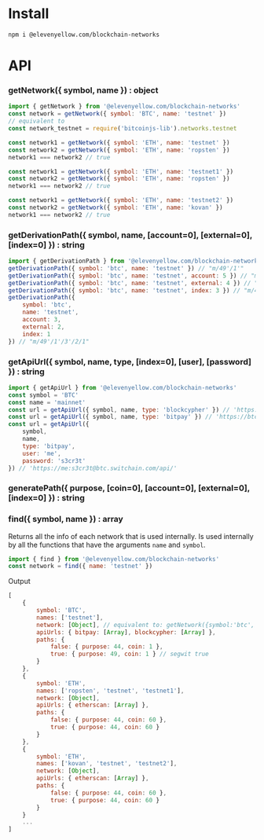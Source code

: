 # Install

```
npm i @elevenyellow.com/blockchain-networks
```

# API

### getNetwork({ symbol, name }) : object

```js
import { getNetwork } from '@elevenyellow.com/blockchain-networks'
const network = getNetwork({ symbol: 'BTC', name: 'testnet' })
// equivalent to
const network_testnet = require('bitcoinjs-lib').networks.testnet
```

```js
const network1 = getNetwork({ symbol: 'ETH', name: 'testnet' })
const network2 = getNetwork({ symbol: 'ETH', name: 'ropsten' })
network1 === network2 // true
```

```js
const network1 = getNetwork({ symbol: 'ETH', name: 'testnet1' })
const network2 = getNetwork({ symbol: 'ETH', name: 'ropsten' })
network1 === network2 // true
```

```js
const network1 = getNetwork({ symbol: 'ETH', name: 'testnet2' })
const network2 = getNetwork({ symbol: 'ETH', name: 'kovan' })
network1 === network2 // true
```

### getDerivationPath({ symbol, name, [account=0], [external=0], [index=0] }) : string

```js
import { getDerivationPath } from '@elevenyellow.com/blockchain-networks'
getDerivationPath({ symbol: 'btc', name: 'testnet' }) // "m/49'/1'"
getDerivationPath({ symbol: 'btc', name: 'testnet', account: 5 }) // "m/49'/1'/5'"
getDerivationPath({ symbol: 'btc', name: 'testnet', external: 4 }) // "m/49'/1'/0'/4"
getDerivationPath({ symbol: 'btc', name: 'testnet', index: 3 }) // "m/49'/1'/0'/0/3"
getDerivationPath({
    symbol: 'btc',
    name: 'testnet',
    account: 3,
    external: 2,
    index: 1
}) // "m/49'/1'/3'/2/1"
```

### getApiUrl({ symbol, name, type, [index=0], [user], [password] }) : string

```js
import { getApiUrl } from '@elevenyellow.com/blockchain-networks'
const symbol = 'BTC'
const name = 'mainnet'
const url = getApiUrl({ symbol, name, type: 'blockcypher' }) // 'https://api.blockcypher.com/v1/btc/main/'
const url = getApiUrl({ symbol, name, type: 'bitpay' }) // 'https://btc.switchain.com/api/'
const url = getApiUrl({
    symbol,
    name,
    type: 'bitpay',
    user: 'me',
    password: 's3cr3t'
}) // 'https://me:s3cr3t@btc.switchain.com/api/'
```

### generatePath({ purpose, [coin=0], [account=0], [external=0], [index=0] }) : string

### find({ symbol, name }) : array

Returns all the info of each network that is used internally. Is used internally by all the functions that have the arguments `name` and `symbol`.

```js
import { find } from '@elevenyellow.com/blockchain-networks'
const network = find({ name: 'testnet' })
```

Output

```js
[
    {
        symbol: 'BTC',
        names: ['testnet'],
        network: [Object], // equivalent to: getNetwork({symbol:'btc', name:'testnet'}),
        apiUrls: { bitpay: [Array], blockcypher: [Array] },
        paths: {
            false: { purpose: 44, coin: 1 },
            true: { purpose: 49, coin: 1 } // segwit true
        }
    },
    {
        symbol: 'ETH',
        names: ['ropsten', 'testnet', 'testnet1'],
        network: [Object],
        apiUrls: { etherscan: [Array] },
        paths: {
            false: { purpose: 44, coin: 60 },
            true: { purpose: 44, coin: 60 }
        }
    },
    {
        symbol: 'ETH',
        names: ['kovan', 'testnet', 'testnet2'],
        network: [Object],
        apiUrls: { etherscan: [Array] },
        paths: {
            false: { purpose: 44, coin: 60 },
            true: { purpose: 44, coin: 60 }
        }
    }
    ...
]
```
